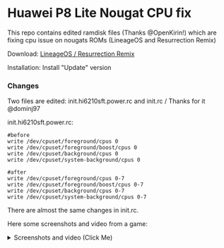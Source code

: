 # Huawei P8 Lite Nougat CPU fix

This repo contains edited ramdisk files (Thanks @OpenKirin!) which are fixing cpu issue on nougats 
ROMs (LineageOS and Resurrection Remix)

Download: [LineageOS / Resurrection Remix](https://github.com/K4CZP3R/p8lite-cpufix/releases)  

Installation: Install "Update" version

### Changes

Two files are edited: init.hi6210sft.power.rc and init.rc / Thanks for it @dominj97

init.hi6210sft.power.rc:
```
#before
write /dev/cpuset/foreground/cpus 0
write /dev/cpuset/foreground/boost/cpus 0
write /dev/cpuset/background/cpus 0
write /dev/cpuset/system-background/cpus 0

#after
write /dev/cpuset/foreground/cpus 0-7
write /dev/cpuset/foreground/boost/cpus 0-7
write /dev/cpuset/background/cpus 0-7
write /dev/cpuset/system-background/cpus 0-7
```

There are almost the same changes in init.rc.

Here some screenshots and video from a game:


<details> 
  <summary>Screenshots and video (Click Me)</summary>
   <p> 
	RROS - https://user-images.githubusercontent.com/16763276/27516953-c6de0e96-59c3-11e7-9160-76fca0f16dea.png<p>
	LineageOS - https://user-images.githubusercontent.com/16763276/27516954-cd8d1a7a-59c3-11e7-9013-147d9ce25008.png<p>
	RealRacing 3 - https://drive.google.com/file/d/0B-5Wqqs1Gx_od0xNZHhoRVg5X1k/view
	</p></p></p>
</details>